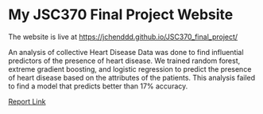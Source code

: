 # My JSC370 Final Project Website

The website is live at <https://jchenddd.github.io/JSC370_final_project/>

An analysis of collective Heart Disease Data was done to find influential predictors of the presence of heart disease. We trained random forest, extreme gradient boosting, and logistic regression to predict the presence of heart disease based on the attributes of the patients. This analysis failed to find a model that predicts better than 17% accuracy.

[Report Link](report.pdf)
